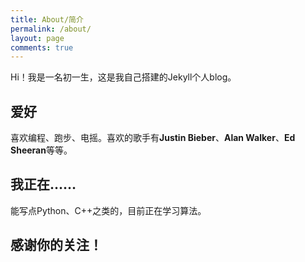 ```yaml
---
title: About/简介
permalink: /about/
layout: page
comments: true
---
```


Hi！我是一名初一生，这是我自己搭建的Jekyll个人blog。

## 爱好

喜欢编程、跑步、电摇。喜欢的歌手有**Justin Bieber**、**Alan Walker**、**Ed Sheeran**等等。

## 我正在……

能写点Python、C++之类的，目前正在学习算法。

## 感谢你的关注！
